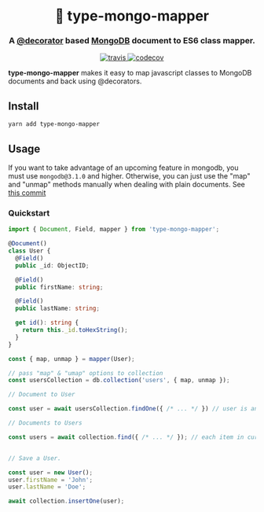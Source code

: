 <h1 align="center" style="border-bottom: none;">🔗 type-mongo-mapper</h1>
<h3 align="center">A <a href="https://www.typescriptlang.org/docs/handbook/decorators.html">@decorator</a> based <a href="https://www.mongodb.com/">MongoDB</a> document to ES6 class mapper.</h3>
<p align="center">
    <a href="https://travis-ci.org/j/type-mongo-mapper">
        <img alt="travis" src="https://img.shields.io/travis/j/type-mongo-mapper/master.svg">
    </a>
    <a href="https://codecov.io/gh/j/type-mongo-mapper/branch/master">
        <img alt="codecov" src="https://img.shields.io/codecov/c/github/j/type-mongo-mapper/master.svg">
    </a>
</p>

**type-mongo-mapper** makes it easy to map javascript classes to MongoDB documents and back using @decorators.

## Install

```sh
yarn add type-mongo-mapper
```

## Usage

If you want to take advantage of an upcoming feature in mongodb, you must use `mongodb@3.1.0` and higher.  Otherwise, you can just
use the "map" and "unmap" methods manually when dealing with plain documents. See <a href="https://github.com/mongodb/node-mongodb-native/commit/d03335e246e93635e0ba6716cd5edd351a274f62">this commit</a>

### Quickstart

```ts
import { Document, Field, mapper } from 'type-mongo-mapper';

@Document()
class User {
  @Field()
  public _id: ObjectID;

  @Field()
  public firstName: string;

  @Field()
  public lastName: string;

  get id(): string {
    return this._id.toHexString();
  }
}

const { map, unmap } = mapper(User);

// pass "map" & "umap" options to collection
const usersCollection = db.collection('users', { map, unmap });

// Document to User

const user = await usersCollection.findOne({ /* ... */ }) // user is an instanceof User

// Documents to Users

const users = await collection.find({ /* ... */ }); // each item in cursor will be a User


// Save a User.

const user = new User();
user.firstName = 'John';
user.lastName = 'Doe';

await collection.insertOne(user);

```